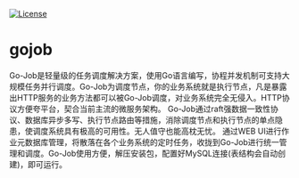 
[![License](https://img.shields.io/badge/license-Apache%202-4EB1BA.svg)](https://www.apache.org/licenses/LICENSE-2.0.html)

# gojob
Go-Job是轻量级的任务调度解决方案，使用Go语言编写，协程并发机制可支持大规模任务并行调度。Go-Job为调度节点，你的业务系统就是执行节点，凡是暴露出HTTP服务的业务方法都可以被Go-Job调度，对业务系统完全无侵入。HTTP协议方便夸平台，契合当前主流的微服务架构。
Go-Job通过raft强数据一致性协议、数据库异步多写、执行节点路由等措施，消除调度节点和执行节点的单点隐患，使调度系统具有极高的可用性。无人值守也能高枕无忧。
通过WEB UI进行作业元数据库管理，将散落在各个业务系统的定时任务，收拢到Go-Job进行统一管理和调度。Go-Job使用方便，解压安装包，配置好MySQL连接(表结构会自动创建)，即可运行。
